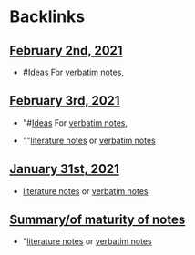 
# Backlinks
## [February 2nd, 2021](<February 2nd, 2021.md>)
- #[Ideas](<Ideas.md>) For [verbatim notes](<verbatim notes.md>),

## [February 3rd, 2021](<February 3rd, 2021.md>)
- "#[Ideas](<Ideas.md>) For [verbatim notes](<verbatim notes.md>),

- ""[literature notes](<literature notes.md>) or [verbatim notes](<verbatim notes.md>)

## [January 31st, 2021](<January 31st, 2021.md>)
- [literature notes](<literature notes.md>) or [verbatim notes](<verbatim notes.md>)

## [Summary/of maturity of notes](<Summary/of maturity of notes.md>)
- "[literature notes](<literature notes.md>) or [verbatim notes](<verbatim notes.md>)

